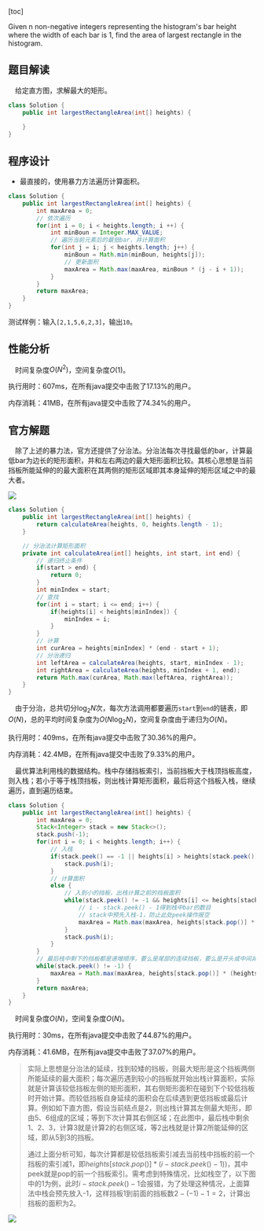 [toc]

Given n non-negative integers representing the histogram's bar height where the width of each bar is 1, find the area of largest rectangle in the histogram.



## 题目解读

&emsp;给定直方图，求解最大的矩形。

```java
class Solution {
    public int largestRectangleArea(int[] heights) {
        
    }
}
```

## 程序设计

* 最直接的，使用暴力方法遍历计算面积。

```java
class Solution {
    public int largestRectangleArea(int[] heights) {
        int maxArea = 0;
        // 依次遍历
        for(int i = 0; i < heights.length; i ++) {
            int minBoun = Integer.MAX_VALUE;
            // 遍历当前元素后的最低bar，并计算面积
            for(int j = i; j < heights.length; j++) {
                minBoun = Math.min(minBoun, heights[j]);
                // 更新面积
                maxArea = Math.max(maxArea, minBoun * (j - i + 1));
            }
        }
        return maxArea;
    }
}
```

测试样例：输入`[2,1,5,6,2,3]`，输出`10`。

## 性能分析

&emsp;时间复杂度$O(N^2)$，空间复杂度$O(1)$。

执行用时：607ms，在所有java提交中击败了17.13%的用户。

内存消耗：41MB，在所有java提交中击败了74.34%的用户。

## 官方解题

&emsp;除了上述的暴力法，官方还提供了分治法。分治法每次寻找最低的bar，计算最低bar为边长的矩形面积，并和左右两边的最大矩形面积比较。其核心思想是当前挡板所能延伸的的最大面积在其两侧的矩形区域即其本身延伸的矩形区域之中的最大者。

<img src="../images/#84_1.png"  />

```java
class Solution {
    public int largestRectangleArea(int[] heights) {
        return calculateArea(heights, 0, heights.length - 1);
    }

    // 分治法计算矩形面积
    private int calculateArea(int[] heights, int start, int end) {
        // 递归终止条件
        if(start > end) {
            return 0;
        }
        int minIndex = start;
        // 查找
        for(int i = start; i <= end; i++) {
            if(heights[i] < heights[minIndex]) {
                minIndex = i;
            }
        }
        // 计算
        int curArea = heights[minIndex] * (end - start + 1);
        // 分治递归
        int leftArea = calculateArea(heights, start, minIndex - 1);
        int rightArea = calculateArea(heights, minIndex + 1, end);
        return Math.max(curArea, Math.max(leftArea, rightArea));
    }
}
```

&emsp;由于分治，总共切分$\log_2N$次，每次方法调用都要遍历`start`到`end`的链表，即$O(N)$，总的平均时间复杂度为$O(N\log_2N)$，空间复杂度由于递归为$O(N)$。

执行用时：409ms，在所有java提交中击败了30.36%的用户。

内存消耗：42.4MB，在所有java提交中击败了9.33%的用户。

&emsp;最优算法利用栈的数据结构。栈中存储挡板索引，当前挡板大于栈顶挡板高度，则入栈；若小于等于栈顶挡板，则出栈计算矩形面积，最后将这个挡板入栈，继续遍历，直到遍历结束。

```java
class Solution {
    public int largestRectangleArea(int[] heights) {
        int maxArea = 0;
        Stack<Integer> stack = new Stack<>();
        stack.push(-1);
        for(int i = 0; i < heights.length; i++) {
            // 入栈
            if(stack.peek() == -1 || heights[i] > heights[stack.peek()]) {
                stack.push(i);
            } 
            // 计算面积
            else {
                // 入到小的挡板，出栈计算之前的挡板面积
                while(stack.peek() != -1 && heights[i] <= heights[stack.peek()]) {
                    // i - stack.peek() - 1得到栈中bar的数目
                    // stack中预先入栈-1，防止此处peek操作报空
                    maxArea = Math.max(maxArea, heights[stack.pop()] * (i - stack.peek() - 1));
                }
                stack.push(i);
            }
        }
        // 最后栈中剩下的挡板都是递增顺序，要么是尾部的连续挡板，要么是开头或中间非连续挡板，其它部分挡板都比它高，导致没有出栈，计算面积，以尾部位置为基准（因为数组中其它位置都比栈中挡板高，栈中挡板可以连到尾部形成矩形区域）
        while(stack.peek() != -1) {
            maxArea = Math.max(maxArea, heights[stack.pop()] * (heights.length - stack.peek() - 1));
        }
        return maxArea;
    }
}
```

&emsp;时间复杂度$O(N)$，空间复杂度$O(N)$。

执行用时：30ms，在所有java提交中击败了44.87%的用户。

内存消耗：41.6MB，在所有java提交中击败了37.07%的用户。

> 实际上思想是分治法的延续，找到较矮的挡板，则最大矩形是这个挡板两侧所能延续的最大面积；每次遍历遇到较小的挡板就开始出栈计算面积，实际就是计算该较低挡板左侧的矩形面积，其右侧矩形面积在碰到下个较低挡板时开始计算。而较低挡板自身延续的面积会在后续遇到更低挡板或最后计算。例如如下直方图，假设当前结点是2，则出栈计算其左侧最大矩形，即由5、6组成的区域；等到下次计算其右侧区域；在此图中，最后栈中剩余1、2、3，计算3就是计算2的右侧区域，等2出栈就是计算2所能延伸的区域，即从5到3的挡板。
>
> 通过上面分析可知，每次计算都是较低挡板索引减去当前栈中挡板的前一个挡板的索引减1，即$heights[stack.pop()] * (i - stack.peek() - 1))$，其中peek就是pop的前一个挡板索引。需考虑到特殊情况，比如栈空了，以下图中的1为例，此时$i - stack.peek() - 1$会报错，为了处理这种情况，上面算法中栈会预先放入-1，这样挡板1到前面的挡板数$2 - (-1) -1 = 2$，计算出挡板的面积为2。

<img src="../images/#84.png"  />
